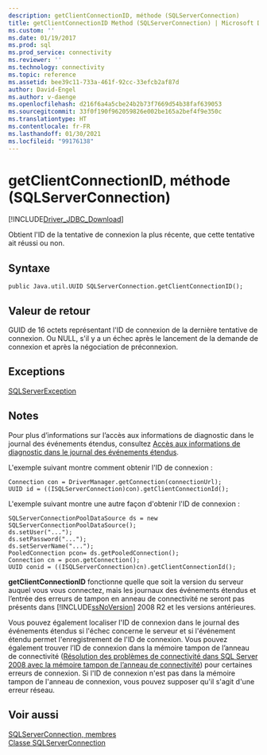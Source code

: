 ```yaml
---
description: getClientConnectionID, méthode (SQLServerConnection)
title: getClientConnectionID Method (SQLServerConnection) | Microsoft Docs
ms.custom: ''
ms.date: 01/19/2017
ms.prod: sql
ms.prod_service: connectivity
ms.reviewer: ''
ms.technology: connectivity
ms.topic: reference
ms.assetid: bee39c11-733a-461f-92cc-33efcb2af87d
author: David-Engel
ms.author: v-daenge
ms.openlocfilehash: d216f6a4a5cbe24b2b73f7669d54b38faf639053
ms.sourcegitcommit: 33f0f190f962059826e002be165a2bef4f9e350c
ms.translationtype: HT
ms.contentlocale: fr-FR
ms.lasthandoff: 01/30/2021
ms.locfileid: "99176138"
---
```

# <a name="getclientconnectionid-method-sqlserverconnection"></a>getClientConnectionID, méthode (SQLServerConnection)
[!INCLUDE[Driver_JDBC_Download](../../../includes/driver_jdbc_download.md)]

  Obtient l'ID de la tentative de connexion la plus récente, que cette tentative ait réussi ou non.  
  
## <a name="syntax"></a>Syntaxe  
  
``` 
public Java.util.UUID SQLServerConnection.getClientConnectionID();  
```  
  
## <a name="return-value"></a>Valeur de retour  
 GUID de 16 octets représentant l'ID de connexion de la dernière tentative de connexion. Ou NULL, s'il y a un échec après le lancement de la demande de connexion et après la négociation de préconnexion.  
  
## <a name="exceptions"></a>Exceptions  
 [SQLServerException](../../../connect/jdbc/reference/sqlserverexception-class.md)  
  
## <a name="remarks"></a>Notes  
 Pour plus d’informations sur l’accès aux informations de diagnostic dans le journal des événements étendus, consultez [Accès aux informations de diagnostic dans le journal des événements étendus](../../../connect/jdbc/accessing-diagnostic-information-in-the-extended-events-log.md).  
  
 L'exemple suivant montre comment obtenir l'ID de connexion :  
  
```  
Connection con = DriverManager.getConnection(connectionUrl);  
UUID id = ((ISQLServerConnection)con).getClientConnectionId();  
```  
  
 L'exemple suivant montre une autre façon d'obtenir l'ID de connexion :  
  
```  
SQLServerConnectionPoolDataSource ds = new SQLServerConnectionPoolDataSource();  
ds.setUser("...");  
ds.setPassword("...");  
ds.setServerName("...");  
PooledConnection pcon= ds.getPooledConnection();  
Connection cn = pcon.getConnection();  
UUID conid = ((ISQLServerConnection)cn).getClientConnectionId();  
```  
  
 **getClientConnectionID** fonctionne quelle que soit la version du serveur auquel vous vous connectez, mais les journaux des événements étendus et l’entrée des erreurs de tampon en anneau de connectivité ne seront pas présents dans [!INCLUDE[ssNoVersion](../../../includes/ssnoversion-md.md)] 2008 R2 et les versions antérieures.  
  
 Vous pouvez également localiser l'ID de connexion dans le journal des événements étendus si l'échec concerne le serveur et si l'événement étendu permet l'enregistrement de l'ID de connexion. Vous pouvez également trouver l’ID de connexion dans la mémoire tampon de l’anneau de connectivité ([Résolution des problèmes de connectivité dans SQL Server 2008 avec la mémoire tampon de l’anneau de connectivité](/archive/blogs/sql_protocols/connectivity-troubleshooting-in-sql-server-2008-with-the-connectivity-ring-buffer)) pour certaines erreurs de connexion. Si l'ID de connexion n'est pas dans la mémoire tampon de l'anneau de connexion, vous pouvez supposer qu'il s'agit d'une erreur réseau.  
  
## <a name="see-also"></a>Voir aussi  
 [SQLServerConnection, membres](../../../connect/jdbc/reference/sqlserverconnection-members.md)   
 [Classe SQLServerConnection](../../../connect/jdbc/reference/sqlserverconnection-class.md)  
  
